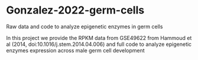 # Gonzalez-2022-germ-cells
Raw data and code to analyze epigenetic enzymes in germ cells

In this project we provide the RPKM data from GSE49622 from Hammoud et al (2014, doi:10.1016/j.stem.2014.04.006) and full code to analyze epigenetic enzymes expression across male germ cell development
